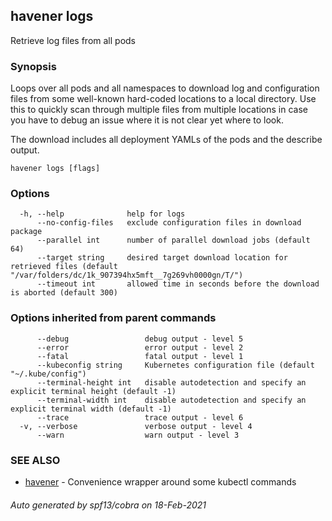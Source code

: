 ## havener logs

Retrieve log files from all pods

### Synopsis

Loops over all pods and all namespaces to download log and configuration
files from some well-known hard-coded locations to a local directory. Use this
to quickly scan through multiple files from multiple locations in case you have
to debug an issue where it is not clear yet where to look.

The download includes all deployment YAMLs of the pods and the describe output.

```
havener logs [flags]
```

### Options

```
  -h, --help              help for logs
      --no-config-files   exclude configuration files in download package
      --parallel int      number of parallel download jobs (default 64)
      --target string     desired target download location for retrieved files (default "/var/folders/dc/1k_907394hx5mft__7g269vh0000gn/T/")
      --timeout int       allowed time in seconds before the download is aborted (default 300)
```

### Options inherited from parent commands

```
      --debug                 debug output - level 5
      --error                 error output - level 2
      --fatal                 fatal output - level 1
      --kubeconfig string     Kubernetes configuration file (default "~/.kube/config")
      --terminal-height int   disable autodetection and specify an explicit terminal height (default -1)
      --terminal-width int    disable autodetection and specify an explicit terminal width (default -1)
      --trace                 trace output - level 6
  -v, --verbose               verbose output - level 4
      --warn                  warn output - level 3
```

### SEE ALSO

* [havener](havener.md)	 - Convenience wrapper around some kubectl commands

###### Auto generated by spf13/cobra on 18-Feb-2021
